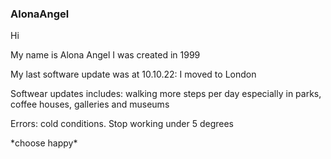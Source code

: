 ### AlonaAngel
<p>Hi<br>
<P>My name is Alona Angel I was created in 1999<br>
<p>My last software update was at 10.10.22: I moved to London<br>
<p>Softwear updates includes: walking more steps per day especially in parks, coffee houses, galleries and museums<br>
<P>Errors: cold conditions. Stop working under 5 degrees<br>
<p>*choose happy*
<p>
